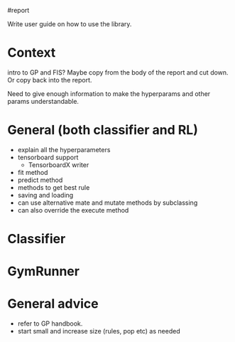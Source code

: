 #report 

Write user guide on how to use the library.

# Context
intro to GP and FIS?  Maybe copy from the body of the report and cut down.  Or copy back into the report.

Need to give enough information to make the hyperparams and other params understandable. 



# General (both classifier and RL)

- explain all the hyperparameters
- tensorboard support
    - TensorboardX writer
- fit method
- predict method
- methods to get best rule
- saving and loading
- can use alternative mate and mutate methods by subclassing
- can also override the execute method

# Classifier


# GymRunner

# General advice
- refer to GP handbook.
- start small and increase size (rules, pop etc) as needed
 

